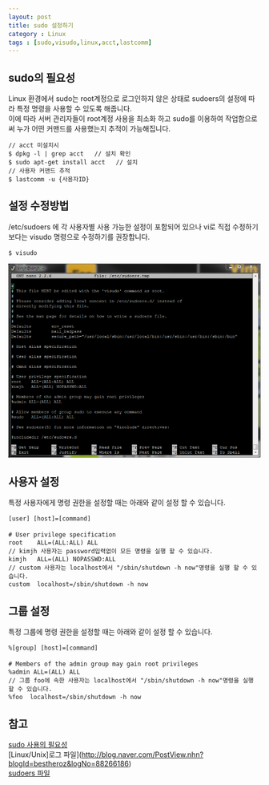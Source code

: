 ```yaml
---
layout: post
title: sudo 설정하기
category : Linux
tags : [sudo,visudo,linux,acct,lastcomm]
---
```

sudo의 필요성
----
Linux 환경에서 sudo는 root계정으로 로그인하지 않은 상태로 sudoers의 설정에 따라 특정 명령을 사용할 수 있도록 해줍니다.    
이에 따라 서버 관리자들이 root계정 사용을 최소화 하고 sudo를 이용하여 작업함으로써 누가 어떤 커맨드를 사용했는지 추적이 가능해집니다.

    // acct 미설치시
    $ dpkg -l | grep acct   // 설치 확인
    $ sudo apt-get install acct   // 설치
    // 사용자 커맨드 추적
    $ lastcomm -u {사용자ID}

설정 수정방법
----
/etc/sudoers 에 각 사용자별 사용 가능한 설정이 포함되어 있으나 vi로 직접 수정하기 보다는 visudo 명령으로 수정하기를 권장합니다.

    $ visudo

![visudo edit](/assets/img/linux/sudo-edit/1.png)    


사용자 설정
----
특정 사용자에게 명령 권한을 설정할 때는 아래와 같이 설정 할 수 있습니다.

    [user] [host]=[command]

    # User privilege specification
    root    ALL=(ALL:ALL) ALL
    // kimjh 사용자는 password입력없이 모든 명령을 실행 할 수 있습니다.
    kimjh   ALL=(ALL) NOPASSWD:ALL
    // custom 사용자는 localhost에서 "/sbin/shutdown -h now"명령을 실행 할 수 있습니다.      
    custom  localhost=/sbin/shutdown -h now

그룹 설정
----
특정 그룹에 명령 권한을 설정할 때는 아래와 같이 설정 할 수 있습니다.

    %[group] [host]=[command]

    # Members of the admin group may gain root privileges
    %admin ALL=(ALL) ALL
    // 그룹 foo에 속한 사용자는 localhost에서 "/sbin/shutdown -h now"명령을 실행 할 수 있습니다.   
    %foo  localhost=/sbin/shutdown -h now


참고
----
[sudo 사용의 필요성](http://deois.tistory.com/42)    
[Linux/Unix]로그 파일](http://blog.naver.com/PostView.nhn?blogId=bestheroz&logNo=88266186)   
[sudoers 파일](http://egloos.zum.com/taehyo/v/4200593)
